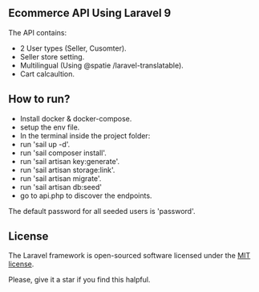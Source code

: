 ## Ecommerce API Using Laravel 9

The API contains: 
- 2 User types (Seller, Cusomter).
- Seller store setting.
- Multilingual (Using @spatie /laravel-translatable).
- Cart calcaultion.

## How to run?
- Install docker & docker-compose.
- setup the env file.
- In the terminal inside the project folder:
- run 'sail up -d'.
- run 'sail composer install'.
- run 'sail artisan key:generate'.
- run 'sail artisan storage:link'.
- run 'sail artisan migrate'.
- run 'sail artisan db:seed'
- go to api.php to discover the endpoints.

The default password for all seeded users is 'password'.

## License
The Laravel framework is open-sourced software licensed under the [MIT license](https://opensource.org/licenses/MIT).

Please, give it a star if you find this halpful.
